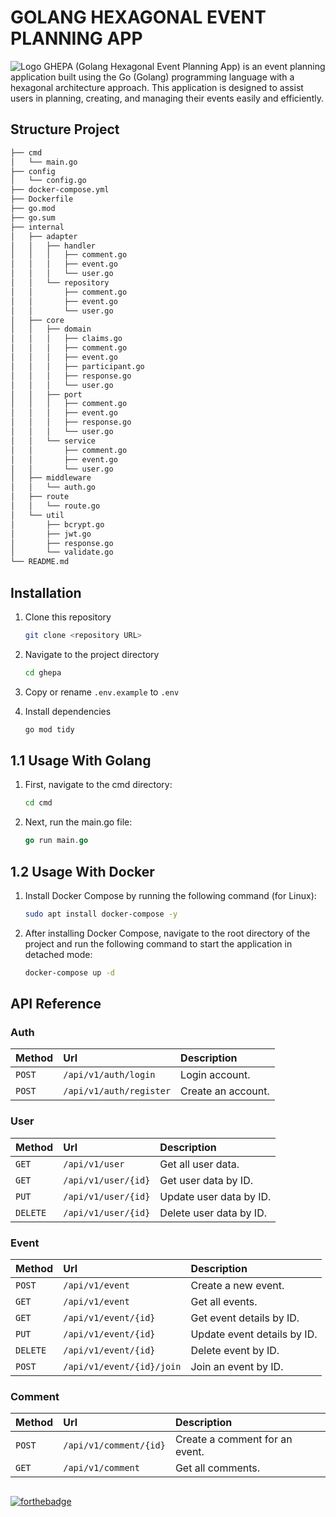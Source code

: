 
# GOLANG HEXAGONAL EVENT PLANNING APP
![Logo](https://mir-s3-cdn-cf.behance.net/project_modules/hd/e7d2bd61228185.5a67a07360e75.gif)
GHEPA (Golang Hexagonal Event Planning App) is an event planning application built using the Go (Golang) programming language with a hexagonal architecture approach. This application is designed to assist users in planning, creating, and managing their events easily and efficiently.

## Structure Project

```bash
├── cmd
│   └── main.go
├── config
│   └── config.go
├── docker-compose.yml
├── Dockerfile
├── go.mod
├── go.sum
├── internal
│   ├── adapter
│   │   ├── handler
│   │   │   ├── comment.go
│   │   │   ├── event.go
│   │   │   └── user.go
│   │   └── repository
│   │       ├── comment.go
│   │       ├── event.go
│   │       └── user.go
│   ├── core
│   │   ├── domain
│   │   │   ├── claims.go
│   │   │   ├── comment.go
│   │   │   ├── event.go
│   │   │   ├── participant.go
│   │   │   ├── response.go
│   │   │   └── user.go
│   │   ├── port
│   │   │   ├── comment.go
│   │   │   ├── event.go
│   │   │   ├── response.go
│   │   │   └── user.go
│   │   └── service
│   │       ├── comment.go
│   │       ├── event.go
│   │       └── user.go
│   ├── middleware
│   │   └── auth.go
│   ├── route
│   │   └── route.go
│   └── util
│       ├── bcrypt.go
│       ├── jwt.go
│       ├── response.go
│       └── validate.go
└── README.md
```
## Installation

1. Clone this repository
    ```bash
    git clone <repository URL>
    ```

2. Navigate to the project directory
    ```bash
    cd ghepa
    ```

3. Copy or rename `.env.example` to `.env`

4. Install dependencies
    ```bash
    go mod tidy
    ```
## 1.1 Usage With Golang

1. First, navigate to the cmd directory:
    ```bash
    cd cmd
    ```


2. Next, run the main.go file:
    ```go
    go run main.go
    ```

## 1.2 Usage With Docker

1. Install Docker Compose by running the following command (for Linux):
    ```bash
    sudo apt install docker-compose -y
    ```

2. After installing Docker Compose, navigate to the root directory of the project and run the following command to start the application in detached mode:
    ```bash
    docker-compose up -d
    ```

## API Reference

### Auth

| Method | Url                      | Description        |
| :----- | :----------------------- | :----------------- |
| `POST` | `/api/v1/auth/login`     | Login account.     |
| `POST` | `/api/v1/auth/register`  | Create an account. |

### User

| Method   | Url                  | Description                |
| :------- | :------------------- | :------------------------- |
| `GET`    | `/api/v1/user`       | Get all user data.        |
| `GET`    | `/api/v1/user/{id}`  | Get user data by ID.      |
| `PUT`    | `/api/v1/user/{id}`  | Update user data by ID.   |
| `DELETE` | `/api/v1/user/{id}`  | Delete user data by ID.   |

### Event

| Method   | Url                   | Description                   |
| :------- | :-------------------- | :---------------------------- |
| `POST`   | `/api/v1/event`       | Create a new event.           |
| `GET`    | `/api/v1/event`       | Get all events.                |
| `GET`    | `/api/v1/event/{id}`  | Get event details by ID.      |
| `PUT`    | `/api/v1/event/{id}`  | Update event details by ID.   |
| `DELETE` | `/api/v1/event/{id}`  | Delete event by ID.           |
| `POST`   | `/api/v1/event/{id}/join` | Join an event by ID.       |

### Comment

| Method   | Url                     | Description                  |
| :------- | :---------------------- | :--------------------------- |
| `POST`   | `/api/v1/comment/{id}`  | Create a comment for an event. |
| `GET`    | `/api/v1/comment`       | Get all comments.            |

##

[![forthebadge](https://forthebadge.com/images/featured/featured-built-with-love.svg)](https://forthebadge.com)
